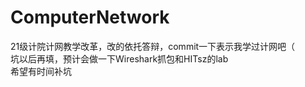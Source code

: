 # ComputerNetwork
21级计院计网教学改革，改的依托答辩，commit一下表示我学过计网吧（ <br>
坑以后再填，预计会做一下Wireshark抓包和HITsz的lab<br>
希望有时间补坑<br>
